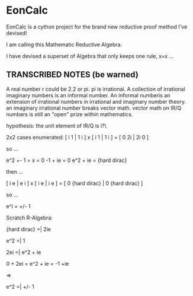 # EonCalc

EonCalc is a cython project for the brand new reductive proof method I've devised!

I am calling this Mathematic Reductive Algebra.

I have devised a superset of Algebra that only keeps one rule, x=x ...

## TRANSCRIBED NOTES (be warned)
A real number r could be 2.2 or pi. pi is irrational. A collection of irrational imaginary numbers is an informal number.
An informal numberis an extension of irrational numbers in irrational and imaginary number theory.
an imaginary irrational number breaks vector math.
vector math on IR/Q numbers is still an "open" prize within mathematics.

hypothesis:
the unit element of IR/Q is i?\

2x2 cases enumerated:
[ i 1 | 1 i ] x [ i 1 | 1 i ] = [ 0 2i | 2i 0 ]

so ...

e^2 +- 1 = x = 0
-1 + ie = 0
e^2 + ie = {hard dirac}

then ...

[ i e | e i ] x [ i e | i e ] = [ 0 {hard dirac} | 0 {hard dirac} ]

so ...

e^i = +/- 1

Scratch R-Algebra:

{hard dirac} =| 2ie

e^2 =| 1

2ei =| e^2 + ie

0 + 2ei = e^2 + ie = -1 +ie

=>

e^2 =| +/- 1

